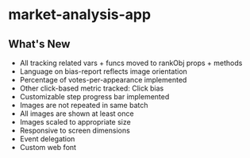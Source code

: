 # market-analysis-app
## What's New
- All tracking related vars + funcs moved to rankObj props + methods
- Language on bias-report reflects image orientation
- Percentage of votes-per-appearance implemented
- Other click-based metric tracked: Click bias
- Customizable step progress bar implemented
- Images are not repeated in same batch
- All images are shown at least once
- Images scaled to appropriate size
- Responsive to screen dimensions
- Event delegation
- Custom web font
